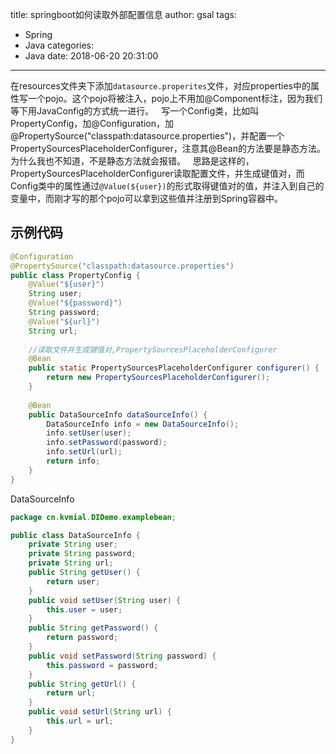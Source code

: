 title: springboot如何读取外部配置信息
author: gsal
tags:
  - Spring
  - Java
categories:
  - Java
date: 2018-06-20 20:31:00
---
在resources文件夹下添加`datasource.properites`文件，对应properties中的属性写一个pojo。这个pojo将被注入，pojo上不用加@Component标注，因为我们等下用JavaConfig的方式统一进行。    
写一个Config类，比如叫PropertyConfig，加@Configuration，加@PropertySource("classpath:datasource.properties")，并配置一个PropertySourcesPlaceholderConfigurer，注意其@Bean的方法要是静态方法。为什么我也不知道，不是静态方法就会报错。  
思路是这样的，PropertySourcesPlaceholderConfigurer读取配置文件，并生成键值对，而Config类中的属性通过`@Value(${user})`的形式取得键值对的值，并注入到自己的变量中，而刚才写的那个pojo可以拿到这些值并注册到Spring容器中。
<!--more-->


## 示例代码
``` java
@Configuration
@PropertySource("classpath:datasource.properties")
public class PropertyConfig {
	@Value("${user}")
	String user;
	@Value("${password}")
	String password;
	@Value("${url}")
	String url;
	
	//读取文件并生成键值对,PropertySourcesPlaceholderConfigurer
	@Bean
	public static PropertySourcesPlaceholderConfigurer configurer() {
		return new PropertySourcesPlaceholderConfigurer();
	}
	
	@Bean
	public DataSourceInfo dataSourceInfo() {
		DataSourceInfo info = new DataSourceInfo();
		info.setUser(user);
		info.setPassword(password);
		info.setUrl(url);
		return info;
	}
}


```
DataSourceInfo
``` java
package cn.kvmial.DIDemo.examplebean;

public class DataSourceInfo {
	private String user;
	private String password;
	private String url;
	public String getUser() {
		return user;
	}
	public void setUser(String user) {
		this.user = user;
	}
	public String getPassword() {
		return password;
	}
	public void setPassword(String password) {
		this.password = password;
	}
	public String getUrl() {
		return url;
	}
	public void setUrl(String url) {
		this.url = url;
	}
}

```